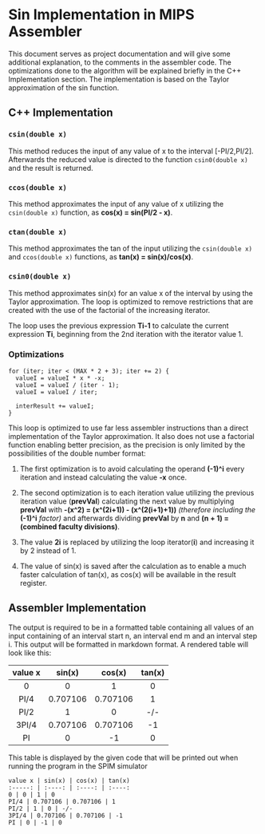 # Sin Implementation in MIPS Assembler

This document serves as project documentation and will give some additional explanation, to the
comments in the assembler code.
The optimizations done to the algorithm will be explained briefly in the C++ Implementation
section. The implementation is based on the Taylor approximation of the sin function.

## C++ Implementation

### ``csin(double x)``
This method reduces the input of any value of x to the interval [-PI/2,PI/2]. Afterwards the
reduced value is directed to the function
``csin0(double x)`` and the result is returned.

### ``ccos(double x)``
This method approximates the input of any value of x utilizing the ``csin(double x)`` function, as **cos(x) = sin(PI/2 - x)**.

### ``ctan(double x)``
This method approximates the tan of the input utilizing the ``csin(double x)`` and ``ccos(double x)`` functions, as **tan(x) = sin(x)/cos(x)**.

### ``csin0(double x)``
This method approximates sin(x) for an value x of the interval by using the Taylor approximation.
The loop is optimized to remove restrictions that are created with the use of the factorial of the
increasing iterator.

The loop uses the previous expression **Ti-1** to calculate the current expression **Ti**,
beginning from the 2nd iteration with the iterator value 1.

### Optimizations
```
for (iter; iter < (MAX * 2 + 3); iter += 2) {
  valueI = valueI * x * -x;
  valueI = valueI / (iter - 1);
  valueI = valueI / iter;

  interResult += valueI;
}
```

This loop is optimized to use far less assembler instructions than a direct implementation of the
Taylor approximation. It also does not use a factorial function enabling better precision, as the
precision is only limited by the possibilities of the double number format:

1. The first optimization is to avoid calculating the operand **(-1)^i** every iteration and
instead calculating the value **-x** once.

2. The second optimization is to each iteration value utilizing the previous iteration value
(**prevVal**) calculating the next value by multiplying **prevVal** with **-(x^2) = (x^(2i+1)) -
(x^(2(i+1)+1))** *(therefore including the* **(-1)^i** *factor)* and afterwards dividing
**prevVal** by **n** and **(n + 1) = (combined faculty divisions)**.

3. The value **2i** is replaced by utilizing the loop iterator(**i**) and increasing it by 2
instead of 1.

4. The value of sin(x) is saved after the calculation as to enable a much faster calculation of
tan(x), as cos(x) will be available in the result register.

## Assembler Implementation
The output is required to be in a formatted table containing all values of an input containing of
an interval start n, an interval end m and an interval step i. This output will be formatted in
markdown format. A rendered table will look like this:

value x | sin(x) | cos(x) | tan(x)
:-----: | :----: | :----: | :----:
0 | 0 | 1 | 0
PI/4 | 0.707106 | 0.707106 | 1
PI/2 | 1 | 0 | -/-
3PI/4 | 0.707106 | 0.707106 | -1
PI | 0 | -1 | 0

This table is displayed by the given code that will be printed out when running the program in the
SPIM simulator
```
value x | sin(x) | cos(x) | tan(x)
:-----: | :----: | :----: | :----:
0 | 0 | 1 | 0
PI/4 | 0.707106 | 0.707106 | 1
PI/2 | 1 | 0 | -/-
3PI/4 | 0.707106 | 0.707106 | -1
PI | 0 | -1 | 0
```
